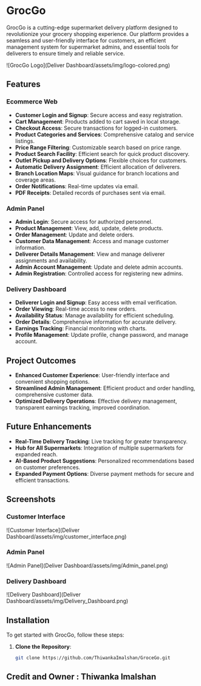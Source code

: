 # GrocGo

GrocGo is a cutting-edge supermarket delivery platform designed to revolutionize your grocery shopping experience. Our platform provides a seamless and user-friendly interface for customers, an efficient management system for supermarket admins, and essential tools for deliverers to ensure timely and reliable service.

![GrocGo Logo](Deliver Dashboard/assets/img/logo-colored.png)

## Features

### Ecommerce Web

- **Customer Login and Signup**: Secure access and easy registration.
- **Cart Management**: Products added to cart saved in local storage.
- **Checkout Access**: Secure transactions for logged-in customers.
- **Product Categories and Services**: Comprehensive catalog and service listings.
- **Price Range Filtering**: Customizable search based on price range.
- **Product Search Facility**: Efficient search for quick product discovery.
- **Outlet Pickup and Delivery Options**: Flexible choices for customers.
- **Automatic Delivery Assignment**: Efficient allocation of deliverers.
- **Branch Location Maps**: Visual guidance for branch locations and coverage areas.
- **Order Notifications**: Real-time updates via email.
- **PDF Receipts**: Detailed records of purchases sent via email.

### Admin Panel

- **Admin Login**: Secure access for authorized personnel.
- **Product Management**: View, add, update, delete products.
- **Order Management**: Update and delete orders.
- **Customer Data Management**: Access and manage customer information.
- **Deliverer Details Management**: View and manage deliverer assignments and availability.
- **Admin Account Management**: Update and delete admin accounts.
- **Admin Registration**: Controlled access for registering new admins.

### Delivery Dashboard

- **Deliverer Login and Signup**: Easy access with email verification.
- **Order Viewing**: Real-time access to new orders.
- **Availability Status**: Manage availability for efficient scheduling.
- **Order Details**: Comprehensive information for accurate delivery.
- **Earnings Tracking**: Financial monitoring with charts.
- **Profile Management**: Update profile, change password, and manage account.

## Project Outcomes

- **Enhanced Customer Experience**: User-friendly interface and convenient shopping options.
- **Streamlined Admin Management**: Efficient product and order handling, comprehensive customer data.
- **Optimized Delivery Operations**: Effective delivery management, transparent earnings tracking, improved coordination.

## Future Enhancements

- **Real-Time Delivery Tracking**: Live tracking for greater transparency.
- **Hub for All Supermarkets**: Integration of multiple supermarkets for expanded reach.
- **AI-Based Product Suggestions**: Personalized recommendations based on customer preferences.
- **Expanded Payment Options**: Diverse payment methods for secure and efficient transactions.

## Screenshots

### Customer Interface
![Customer Interface](Deliver Dashboard/assets/img/customer_interface.png)

### Admin Panel
![Admin Panel](Deliver Dashboard/assets/img/Admin_panel.png)

### Delivery Dashboard
![Delivery Dashboard](Deliver Dashboard/assets/img/Delivery_Dashboard.png)

## Installation

To get started with GrocGo, follow these steps:

1. **Clone the Repository**:
   ```sh
   git clone https://github.com/ThiwankaImalshan/GroceGo.git

## Credit and Owner : Thiwanka Imalshan
